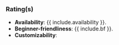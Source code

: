 ### Rating(s)
* **Availability**: {{ include.availability }}.
* **Beginner-friendliness**: {{ include.bf }}.
* **Customizability**:
